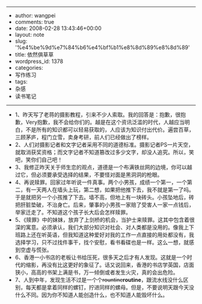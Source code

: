 - --
- author: wangpei
- comments: true
- date: 2008-02-28 13:43:46+00:00
- layout: note
- slug: '%e4%be%9d%e7%84%b6%e4%bf%b1%e8%8d%89%e8%8d%89'
- title: 依然俱草草
- wordpress_id: 1378
- categories:
- 写作练习
- tags:
- 杂感
- 读书笔记
- --
- 1、昨天写了老蒋的摄影教程，引来不少人索取。我的回答是：抱歉，很抱歉，Very抱歉，我不会给你们的。越是在这个资讯泛滥的时代，人越应当明白，不是所有的知识都可以轻易获取的，人应该为知识付出代价。遍尝百草，三顾茅庐，程门立雪，卖身考研，前人们已经做出了榜样。
- 2、人们对摄影记者和文字记者采用不同的道德标准。摄影记者PS一片天空，就取消获奖资格；而文字记者不知道篡改过多少文字，却没人追究。所以，笑吧，笑你们自己吧！
- 3、我修正昨天关于师生恋的观点，道德是一个布满铁丝网的边境，你可以越过它，但必须要承受选择的结果，不要怪对面是黑洞洞的枪眼。
- 4、再说赎罪。回家过年听说一件真事。两个小男孩，成绩一个第一，一个第二，有一天两人在墙头上玩，第二想，如果把他推下去，我不就是第一了吗。于是就把另一个小孩推了下去。墙不高，但地上有一块砖头。小孩坠地后，砖把肝脏垫破，不治身亡。后来，肇事的小男孩一家赔了受害人一家一点钱后，举家迁走了。不知道这个孩子长大后会怎样赎罪。
- 5、《赎罪》中的妹妹，放弃了上剑桥的机会，当护士来赎罪。这其中包含着很深的寓意。必须承认，我们大部分知识对社会、对人类都是没用的。像我上下班路上还在听英语，但我知道这种爱好对我的工作一点直接的用处都没有，我选择学习，只不过找件事干，找个安慰，看书看碟也是一样。这么一想，就感到空虚与慌张。
- 6、香港一小书店的老板让书给压死，很多天之后才有人发现。这就是一个时代的缩影，再没有比这更好的象征了。话又说回来，香港的书店学英国，店面狭小，高高的书架上满是书，万一倾倒或者发生火灾，真的会出危险。
- 7、人到中年，发现生活不过是一个个<del>rountine</del>**routine**，跟流水线没什么区别，每天都是拿着同样的螺钉，拧进同样的螺母。但是，不要说明天跟今天没什么不同。因为你不知道人能创造什么，也不知道人能毁坏什么。
